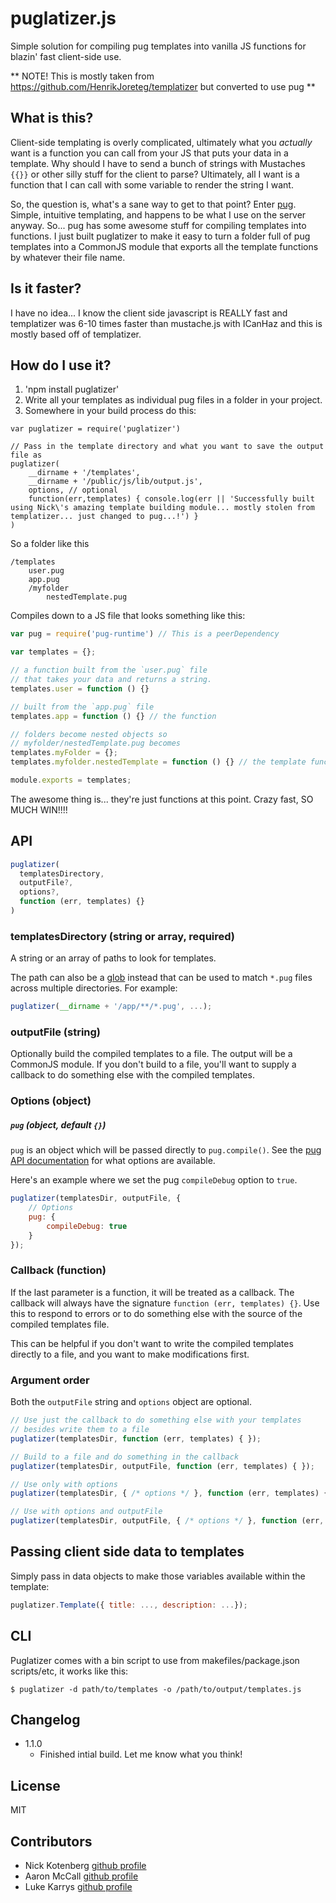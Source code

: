 # puglatizer.js

Simple solution for compiling pug templates into vanilla JS functions for blazin' fast client-side use.

** NOTE! This is mostly taken from https://github.com/HenrikJoreteg/templatizer but converted to use pug **

## What is this?

Client-side templating is overly complicated, ultimately what you *actually* want is a function you can call from your JS that puts your data in a template. Why should I have to send a bunch of strings with Mustaches `{{}}` or other silly stuff for the client to parse? Ultimately, all I want is a function that I can call with some variable to render the string I want.

So, the question is, what's a sane way to get to that point? Enter [pug](https://pugjs.org). Simple, intuitive templating, and happens to be what I use on the server anyway. So... pug has some awesome stuff for compiling templates into functions. I just built puglatizer to make it easy to turn a folder full of pug templates into a CommonJS module that exports all the template functions by whatever their file name.

## Is it faster?

I have no idea... I know the client side javascript is REALLY fast and templatizer was 6-10 times faster than mustache.js with ICanHaz and this is mostly based off of templatizer.

## How do I use it?

1. 'npm install puglatizer'
1. Write all your templates as individual pug files in a folder in your project.
1. Somewhere in your build process do this:

```
var puglatizer = require('puglatizer')

// Pass in the template directory and what you want to save the output file as
puglatizer(
	__dirname + '/templates',
	__dirname + '/public/js/lib/output.js',
	options, // optional
	function(err,templates) { console.log(err || 'Successfully built using Nick\'s amazing template building module... mostly stolen from templatizer... just changed to pug...!') }
)
```

So a folder like this

```
/templates
	user.pug
	app.pug
	/myfolder
		nestedTemplate.pug
```

Compiles down to a JS file that looks something like this:

```js
var pug = require('pug-runtime') // This is a peerDependency

var templates = {};

// a function built from the `user.pug` file
// that takes your data and returns a string.
templates.user = function () {}

// built from the `app.pug` file
templates.app = function () {} // the function

// folders become nested objects so
// myfolder/nestedTemplate.pug becomes
templates.myFolder = {};
templates.myfolder.nestedTemplate = function () {} // the template function

module.exports = templates;
```

The awesome thing is... they're just functions at this point. Crazy fast, SO MUCH WIN!!!!

## API

```js
puglatizer(
  templatesDirectory,
  outputFile?,
  options?,
  function (err, templates) {}
)
```

### templatesDirectory (string or array, required)

A string or an array of paths to look for templates.

The path can also be a [glob](https://github.com/isaacs/node-glob) instead that can be used to match `*.pug` files across multiple directories. For example:

```js
puglatizer(__dirname + '/app/**/*.pug', ...);
```

### outputFile (string)

Optionally build the compiled templates to a file. The output will be a CommonJS module. If you don't build to a file, you'll want to supply a callback to do something else with the compiled templates.

### Options (object)

##### `pug` (object, default `{}`)

`pug` is an object which will be passed directly to `pug.compile()`. See the [pug API documentation](http://pug-lang.com/api/) for what options are available.

Here's an example where we set the pug `compileDebug` option to `true`.

```js
puglatizer(templatesDir, outputFile, {
    // Options
    pug: {
        compileDebug: true
    }
});
```

### Callback (function)

If the last parameter is a function, it will be treated as a callback. The callback will always have the signature `function (err, templates) {}`. Use this to respond to errors or to do something else with the source of the compiled templates file.

This can be helpful if you don't want to write the compiled templates directly to a file, and you want to make modifications first. 

### Argument order

Both the `outputFile` string and `options` object are optional.

```js
// Use just the callback to do something else with your templates
// besides write them to a file
puglatizer(templatesDir, function (err, templates) { });

// Build to a file and do something in the callback
puglatizer(templatesDir, outputFile, function (err, templates) { });

// Use only with options
puglatizer(templatesDir, { /* options */ }, function (err, templates) { });

// Use with options and outputFile
puglatizer(templatesDir, outputFile, { /* options */ }, function (err, templates) { });
```

## Passing client side data to templates

Simply pass in data objects to make those variables available within the template:
```js
puglatizer.Template({ title: ..., description: ...});
```

## CLI

Puglatizer comes with a bin script to use from makefiles/package.json scripts/etc, it works like this:

```
$ puglatizer -d path/to/templates -o /path/to/output/templates.js
```

## Changelog

- 1.1.0
  - Finished intial build. Let me know what you think!

## License

MIT

## Contributors

- Nick Kotenberg [github profile](https://github.com/happilymarrieddad)
- Aaron McCall [github profile](https://github.com/aaronmccall)
- Luke Karrys [github profile](https://github.com/lukekarrys)